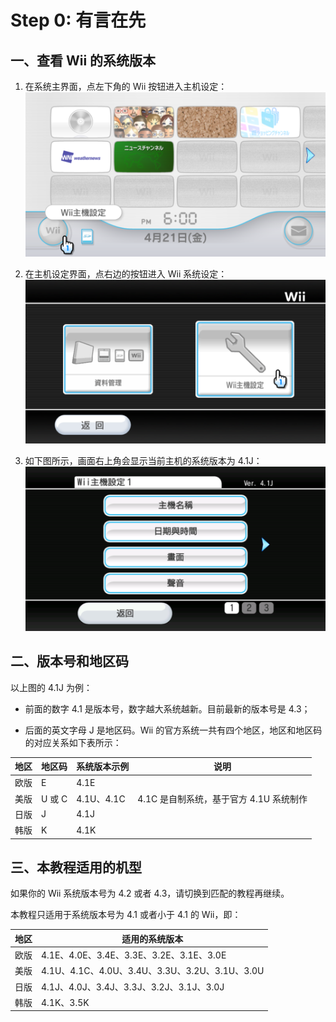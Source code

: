 # Step 0: 有言在先


## 一、查看 Wii 的系统版本

1. 在系统主界面，点左下角的 Wii 按钮进入主机设定：<br/>
  ![](to-wii-options.png)

2. 在主机设定界面，点右边的按钮进入 Wii 系统设定：<br/>
  ![](./to-wii-settings.png)

3. 如下图所示，画面右上角会显示当前主机的系统版本为 4.1J：<br/>
  ![](./wii-settings1.png)


## 二、版本号和地区码

以上图的 4.1J 为例：

- 前面的数字 4.1 是版本号，数字越大系统越新。目前最新的版本号是 4.3；

- 后面的英文字母 J 是地区码。Wii 的官方系统一共有四个地区，地区和地区码的对应关系如下表所示：

| 地区 | 地区码 | 系统版本示例 | 说明 |
| --- | --- | --- | --- |
| 欧版 | E | 4.1E | |
| 美版 | U 或 C | 4.1U、4.1C | 4.1C 是自制系统，基于官方 4.1U 系统制作 |
| 日版 | J | 4.1J | |
| 韩版 | K | 4.1K | |


## 三、本教程适用的机型

如果你的 Wii 系统版本号为 4.2 或者 4.3，请切换到匹配的教程再继续。

本教程只适用于系统版本号为 4.1 或者小于 4.1 的 Wii，即：

| 地区 | 适用的系统版本 |
| --- | --- |
| 欧版 | 4.1E、4.0E、3.4E、3.3E、3.2E、3.1E、3.0E |
| 美版 | 4.1U、4.1C、4.0U、3.4U、3.3U、3.2U、3.1U、3.0U |
| 日版 | 4.1J、4.0J、3.4J、3.3J、3.2J、3.1J、3.0J |
| 韩版 | 4.1K、3.5K |
